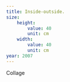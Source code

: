 ```yaml
---
title: Inside-outside.
size:
    height:
        value: 40
        unit: cm
    width:
        value: 40
        unit: cm
year: 2007
---
```

Collage

